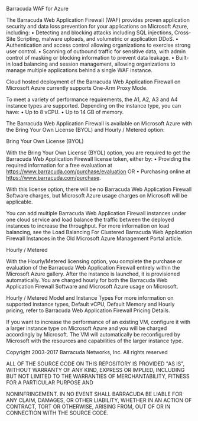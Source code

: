 Barracuda WAF for Azure

The Barracuda Web Application Firewall (WAF) provides proven application security and data loss prevention for your applications on Microsoft Azure, including:
  •	Detecting and blocking attacks including SQL injections, Cross-Site Scripting, malware uploads, and volumetric or application DDoS.
  •	Authentication and access control allowing organizations to exercise strong user control.
  •	Scanning of outbound traffic for sensitive data, with admin control of masking or blocking information to prevent data leakage.
  •	Built-in load balancing and session management, allowing organizations to manage multiple applications behind a single WAF instance.

Cloud hosted deployment of the Barracuda Web Application Firewall on Microsoft Azure currently supports One-Arm Proxy Mode.

To meet a variety of performance requirements, the A1, A2, A3 and A4 instance types are supported. Depending on the instance type, you can have:
  •	Up to 8 vCPU.
  •	Up to 14 GB of memory.

The Barracuda Web Application Firewall is available on Microsoft Azure with the Bring Your Own License (BYOL) and Hourly / Metered option:

Bring Your Own License (BYOL)

With the Bring Your Own License (BYOL) option, you are required to get the Barracuda Web Application Firewall license token, either by:
  •	Providing the required information for a free evaluation at https://www.barracuda.com/purchase/evaluation OR
  •	Purchasing online at https://www.barracuda.com/purchase.

With this license option, there will be no Barracuda Web Application Firewall Software charges, but Microsoft Azure usage charges on Microsoft will be applicable.

You can add multiple Barracuda Web Application Firewall instances under one cloud service and load balance the traffic between the deployed instances to increase the throughput. For more information on load balancing, see the Load Balancing For Clustered Barracuda Web Application Firewall Instances in the Old Microsoft Azure Management Portal article.

Hourly / Metered

With the Hourly/Metered licensing option, you complete the purchase or evaluation of the Barracuda Web Application Firewall entirely within the Microsoft Azure gallery. After the instance is launched, it is provisioned automatically. You are charged hourly for both the Barracuda Web Application Firewall Software and Microsoft Azure usage on Microsoft.

Hourly / Metered Model and Instance Types For more information on supported instance types, Default vCPU, Default Memory and Hourly pricing, refer to Barracuda Web Application Firewall Pricing Details.

If you want to increase the performance of an existing VM, configure it with a larger instance type on Microsoft Azure and you will be charged accordingly by Microsoft. The VM will automatically be reconfigured by Microsoft with the resources and capabilities of the larger instance type.

Copyright 2003-2017 Barracuda Networks, Inc. All rights reserved

ALL OF THE SOURCE CODE ON THIS REPOSITORY IS PROVIDED "AS IS", WITHOUT WARRANTY OF ANY KIND, EXPRESS OR IMPLIED, INCLUDING BUT NOT LIMITED TO THE WARRANTIES OF MERCHANTABILITY, FITNESS FOR A PARTICULAR PURPOSE AND 

NONINFRINGEMENT. IN NO EVENT SHALL BARRACUDA BE LIABLE FOR ANY CLAIM, DAMAGES, OR OTHER LIABILITY, WHETHER IN AN ACTION OF CONTRACT, TORT OR OTHERWISE, ARISING FROM, OUT OF OR IN CONNECTION WITH THE SOURCE CODE.

